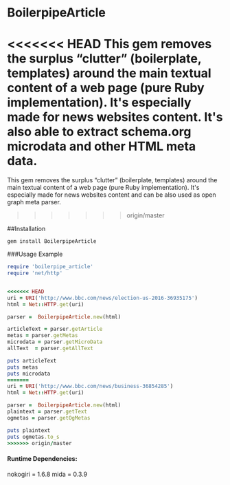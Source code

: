 # BoilerpipeArticle
<<<<<<< HEAD
This gem removes the surplus “clutter” (boilerplate, templates) around
the main textual content of a web page (pure Ruby implementation). It's especially made for news websites content. It's also able to extract schema.org microdata and other HTML meta data.
=======
This gem removes the surplus “clutter” (boilerplate, templates) around 
the main textual content of a web page (pure Ruby implementation). It's especially made for news websites content and can be also used as open graph meta parser.
>>>>>>> origin/master

##Installation
```
gem install BoilerpipeArticle
```

###Usage Example

```ruby
require 'boilerpipe_article'
require 'net/http'


<<<<<<< HEAD
uri = URI('http://www.bbc.com/news/election-us-2016-36935175')
html = Net::HTTP.get(uri)

parser =  BoilerpipeArticle.new(html)

articleText = parser.getArticle
metas = parser.getMetas
microdata = parser.getMicroData
allText  = parser.getAllText

puts articleText
puts metas
puts microdata
=======
uri = URI('http://www.bbc.com/news/business-36854285')
html = Net::HTTP.get(uri)

parser =  BoilerpipeArticle.new(html)
plaintext = parser.getText
ogmetas = parser.getOgMetas

puts plaintext
puts ogmetas.to_s
>>>>>>> origin/master
```


#### Runtime Dependencies:
nokogiri = 1.6.8
mida = 0.3.9
